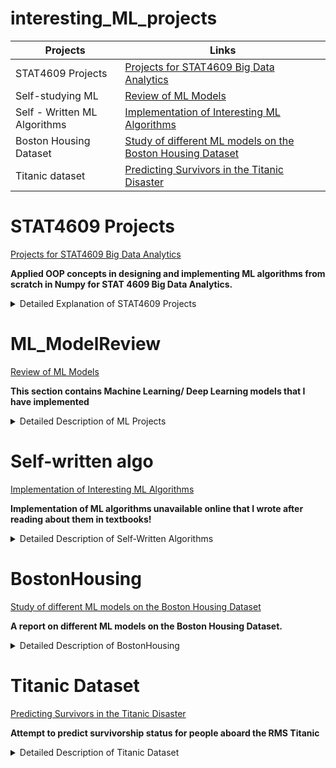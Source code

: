 # interesting_ML_projects
| Projects| Links |
| ------ | ------ |
| STAT4609 Projects |[Projects for STAT4609 Big Data Analytics](STAT4609_Projects) |
| Self-studying ML | [Review of ML Models](ML_ModelReview) |
| Self - Written ML Algorithms | [Implementation of Interesting ML Algorithms](self_written_algo) |
|Boston Housing Dataset|[Study of different ML models on the Boston Housing Dataset](BostonHousing)|
|Titanic dataset|[Predicting Survivors in the Titanic Disaster](titanic_dataset)|

# **STAT4609 Projects**
[Projects for STAT4609 Big Data Analytics](STAT4609_Projects)

**Applied OOP concepts in designing and implementing ML algorithms from scratch in Numpy for STAT 4609 Big Data Analytics.**

<details>
  <summary>Detailed Explanation of STAT4609 Projects</summary>

# 1. HW1
[STAT4609_Projects_HW1](STAT4609_Projects/hw1_v2.ipynb)

- Implementation of **linear regression** from scratch using **Numpy**
- Implementation of **ridge regression** and **cross validation** for hyperparameter tuning for regularization hyperparameter

# 2. HW2
[STAT4609_Projects_HW2](STAT4609_Projects/hw2_v5.ipynb)

- Implementation of **logistic regression** and **Naive Bayes classifier** from scratch in **Numpy**

# 3. HW3
[STAT4609_Projects_HW3](STAT4609_Projects/hw3_v5.ipynb)

- Implemented **decision tree** from scratch in Numpy and fitted on iris dataset
- Extended algorithm to run **random forest** on iris dataset

# 4. HW4 
[STAT4609_Projects_HW4_GibbsSampler](STAT4609_Projects/hw4_v7.ipynb)

[STAT4609_Projects_HW4_ExpectationMaximization](STAT4609_Projects/hw4_v5_final.ipynb)

- Implemented **K-Nearest Neighbours (KNN)** model on synthetic dataset from scratch
- 1. Implemented **Gaussian Mixture Model (GMM)** on dataset and fitted it using **Expectation Maximization (EM)** algorithm
- 2. Implemented **Gaussian Mixture Model** on dataset fitted it using **Gibbs Sampler**
- **This project was _extremely difficult_ as EM was prone to blowing up due to bad initialization.**
- The Gibbs Sampler also was unable to converge to a desirable solution and I realized that you needed to perform **"thinning"** on the sampled parameters as the sampled parameters are correlated since it is a special case of **MCMC**.
- I had to simulate much more samples and average the **i\*100 th samples**, where i=1,2,3.. to reduce the correlation between samples and improve my estimate of the parameters. 
- This made me realize that **Monte Carlo simulation** for option pricing is extremely  computationally expensive as its standard deviation reduces by a factor of 10 as you increase the number of iterations by a factor of 100! _(std estimator=std of samples/sqrt(n))_

# HW5 (Final Project)
[STAT4609_Projects_HW5_Belkor](STAT4609_Projects/final_project_v4.ipynb)

- Implemented **Belkor** on the **Movie Lens** dataset to generate recommendations for moviegoers (Belkor was the winning submission of a Neflix Movie Reccomendation Competition)  
- It is difficult to use traditional machine learning algorithms as the data for movie goers are **extremely sparse**. 
- Forget about using NNs as the counts of ratings have a **long right tail** - most movies have little ratings and there is insufficient data to fit a NN model.
- The dataset is also extremely huge, making it difficult to use computationally expensive models as recommendations must be generated ASAP, making neighbourhood-based collaborative filtering a good choice.
</details>

# **ML_ModelReview**
[Review of ML Models](ML_ModelReview)

**This section contains Machine Learning/ Deep Learning models that I have implemented**

<details>
  <summary>Detailed Description of ML Projects</summary>

# 1. Review of Linear Regression
[Review of Linear Regression and its extensions](ML_ModelReview/Linear_model_review.ipynb)

- Review of Linear Regression models and some of its extensions, for example ridge/LASSO/LAR and Forward/Backward Selection 

# 2. Trees vs NN 
[Working File - Comparison of Tree-based Models vs Neural Networks](ML_ModelReview/MLP_v2.ipynb)

**Study of different ML models on the MNIST dataset of handwritten digits**
Although this dataset is not interesting (studies have shown that we can virtually get a near 100% classification rate on MNIST - further info in [Wiki link](https://en.wikipedia.org/wiki/MNIST_database)), this project demonstrates that sometimes the elementary models (**Random Forest** or **Decision Trees**), perform similarly to more flexible models (**NN**) and require **less computational power**.

**CNN** performs better than **MLP** with half the layers and much less computational time, showing that the **CNN** stucture is a superior model to the vanilla **MLP**.

Although **Tree-based** methods show comparable performance, **NN** are still superior to them as we can feed data to **NN** in batches, avoiding memory constraints. As GPUs are used for training models nowadays, **NN** also benefit from parallel computing vs **Tree-based** methods, which are trained sequentially.  

</details>

# **Self-written algo**
[Implementation of Interesting ML Algorithms](self_written_algo)

**Implementation of ML algorithms unavailable online that I wrote after reading about them in textbooks!**

<details>
  <summary>Detailed Description of Self-Written Algorithms</summary>
  
# 1. Successive Orthogonalization
[Implementation of Interesting ML Algorithms](self_written_algo)

</details>

# **BostonHousing**
[Study of different ML models on the Boston Housing Dataset](BostonHousing)

**A report on different ML models on the Boston Housing Dataset.**

<details>
  <summary>Detailed Description of BostonHousing</summary>
  
# 1. Boston Housing
[R code](https://github.com/YHtan1/interesting_ML_projects/blob/main/BostonHousing/Boston_final.R)
[Report](https://github.com/YHtan1/interesting_ML_projects/blob/main/BostonHousing/Boston.pdf)
- This report reviews different commonly used machine learning models like GLM/LR, SVM, tree-based methods like GBM/ Random Forests, etc. 
- This report provides a detailed demonstration on how to fit them correctly on data to extract insight on the dataset reviewed. 
- We will help build intuition on the unique characteristics of each model and how it affects the learning of data. 
</details>


# **Titanic Dataset**
[Predicting Survivors in the Titanic Disaster](titanic_dataset)

**Attempt to predict survivorship status for people aboard the RMS Titanic**
<details>
  <summary>Detailed Description of Titanic Dataset</summary>

# 1. titanic_graphs
[Graphs](titanic_dataset/titanic_graphs.ipynb)
- In this file, I perform an in-depth analysis of the data, starting with plotting out the correlation heatmap of the data.
- I also plot the survival rates for each category for categorical features to investigate the effect of each individual feature on survivability.
- I also split the continuous numeric features into bins to improve predictability (reduces the number of splits that can be made based on values in that column-avoids overfitting)

# 2. titanic_final
[Finalized Models](titanic_dataset/titanic_final.ipynb)
- Stores the finalized models for submission
- Decided to use the XGBoost Random Forest as my final submission model - earning me a 78.23% accuracy rate (top 20% percentile)
- Best submissions score around 80% - quite satisfied with my results
- Also tried vanilla XGBoost and stacking (XGBoost+SVC->Logistic Regression) - however score is similar to XGBoost RF

# 3. Lesson Learnt from this Kaggle Competition
- Learnt data cleansing skills using pandas/ scikit-learn 
- Decision Trees may get higher scores than RF on small datasets (suspect that bootstrap samples for RF may not capture observations from rare cases) 
but variance between CV scores can be larger than decision trees - unable to generalize well to unseen test set
- Feature engineering is extremely important-binning the continous variables + grouping certain rare categories together often helps wiht performance
- Maybe Bayesian methods to weight estimators for a category vs estimator based on whole dataset will help reduce overfitting? (Worth further investigation)


</details>
